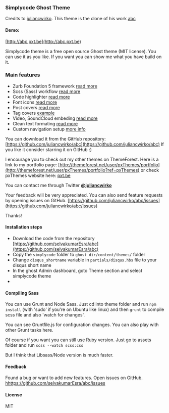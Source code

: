 ### Simplycode Ghost Theme

Credits to [juliancwirko](https://github.com/juliancwirko). This theme is the clone of his work
[abc](https://github.com/juliancwirko/abc)


#### Demo:
[http://abc.pxt.be](http://abc.pxt.be)

Simplycode theme is a free open source Ghost theme (MIT license).
You can use it as you like. If you want you can show me what you have build on it.


### Main features
* Zurb Foundation 5 framework [read more](http://abc.pxt.be/zurb-foundation-5/)
* Scss (Sass) workflow [read more](http://abc.pxt.be/scss-workflow/)
* Code highlighter [read more](http://abc.pxt.be/code-highlighter/)
* Font icons [read more](http://abc.pxt.be/font-icons-to-use/)
* Post covers [read more](http://abc.pxt.be/post-with-image-cover/)
* Tag covers [example](http://abc.pxt.be/tag/getting-started/)
* Video, SoundCloud embeding [read more](http://abc.pxt.be/video-soundcloud/)
* Clean text formating [read more](http://abc.pxt.be/welcome-to-ghost/)
* Custom navigation setup [more info](https://blog.ghost.org/navigation/)

You can download it from the GitHub repository:
[https://github.com/juliancwirko/abc](https://github.com/juliancwirko/abc)
If you like it consider starring it on GitHub :)

I encourage you to check out my other themes on ThemeForest. Here is a link to my portfolio page: [http://themeforest.net/user/pxThemes/portfolio](http://themeforest.net/user/pxThemes/portfolio?ref=pxThemes) or check pxThemes website here: [pxt.be](http://pxt.be)

You can contact me through Twitter [**@juliancwirko**](https://twitter.com/JulianCwirko)

Your feedback will be very appreciated. You can also send feature requests by opening issues on GitHub.
[https://github.com/juliancwirko/abc/issues](https://github.com/juliancwirko/abc/issues)

Thanks!

#### Installation steps

* Download the code from the repository [https://github.com/selvakumarEsra/abc](https://github.com/selvakumarEsra/abc)
* Copy the `simplycode` folder to `ghost dir/content/themes/` folder
* Change `disqus_shortname` variable in `partials/disqus.hbs` file to your disqus short name
* In the ghost Admin dashboard, goto Theme section and select simplycode theme
* 



#### Compiling Sass

You can use Grunt and Node Sass. Just cd into theme folder and run ````npm install```` (with 'sudo' if you're on Ubuntu like linux) and then ````grunt```` to compile scss file and also 'watch for changes'.

You can see Gruntfile.js for configuration changes. You can also play with other Grunt tasks here.

Of course if you want you can still use Ruby version. Just go to assets folder and run ````scss --watch scss:css````

But I think that Libsass/Node version is much faster.


#### Feedback

Found a bug or want to add new features. Open issues on GitHub.
[hhttps://github.com/selvakumarEsra/abc/issues](https://github.com/selvakumarEsra/abc/issues)

#### License

MIT
